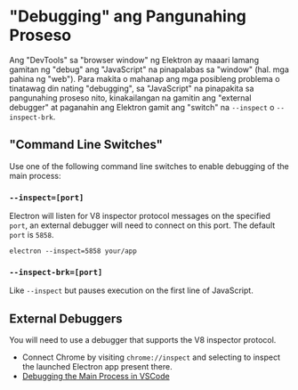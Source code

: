 # "Debugging" ang Pangunahing Proseso

Ang "DevTools" sa "browser window" ng Elektron ay maaari lamang gamitan ng "debug" ang "JavaScript" na pinapalabas sa "window" (hal. mga pahina ng "web"). Para makita o mahanap ang mga posibleng problema o tinatawag din nating "debugging", sa "JavaScript" na pinapakita sa pangunahing proseso nito, kinakailangan na gamitin ang "external debugger" at paganahin ang Elektron gamit ang "switch" na `--inspect` o `--inspect-brk`.

## "Command Line Switches"

Use one of the following command line switches to enable debugging of the main process:

### `--inspect=[port]`

Electron will listen for V8 inspector protocol messages on the specified `port`, an external debugger will need to connect on this port. The default `port` is `5858`.

```shell
electron --inspect=5858 your/app
```

### `--inspect-brk=[port]`

Like `--inspect` but pauses execution on the first line of JavaScript.

## External Debuggers

You will need to use a debugger that supports the V8 inspector protocol.

- Connect Chrome by visiting `chrome://inspect` and selecting to inspect the launched Electron app present there.
- [Debugging the Main Process in VSCode](debugging-main-process-vscode.md)
